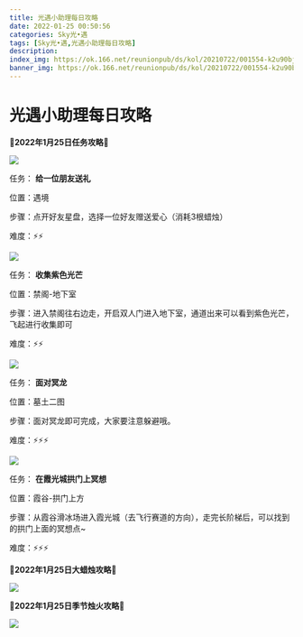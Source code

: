 ```yaml
---
title: 光遇小助理每日攻略
date: 2022-01-25 00:50:56
categories: Sky光•遇
tags: [Sky光•遇,光遇小助理每日攻略]
description: 
index_img: https://ok.166.net/reunionpub/ds/kol/20210722/001554-k2u90bj7ay.png?imageView&thumbnail=600x0&type=jpg
banner_img: https://ok.166.net/reunionpub/ds/kol/20210722/001554-k2u90bj7ay.png?imageView&thumbnail=600x0&type=jpg
---
```

# 光遇小助理每日攻略
  

**🌊2022年1月25日任务攻略🌊**

![](https://ok.166.net/reunionpub/ds/kol/20220125/000754-gza9id531o.png)

任务： **给一位朋友送礼**

位置：遇境

步骤：点开好友星盘，选择一位好友赠送爱心（消耗3根蜡烛）

难度：⚡⚡

  

![](https://ok.166.net/reunionpub/ds/kol/20220125/000840-3leykgrws5.png)

任务： **收集紫色光芒**

位置：禁阁-地下室

步骤：进入禁阁往右边走，开启双人门进入地下室，通道出来可以看到紫色光芒，飞起进行收集即可

难度：⚡⚡

![](https://ok.166.net/reunionpub/ds/kol/20220125/000910-8hnucejfiw.png)

任务： **面对冥龙**

位置：墓土二图

步骤：面对冥龙即可完成，大家要注意躲避哦。

难度：⚡⚡⚡

![](https://ok.166.net/reunionpub/ds/kol/20220125/000940-zg95ys0qn4.png)

任务： **在霞光城拱门上冥想**

位置：霞谷-拱门上方

步骤：从霞谷滑冰场进入霞光城（去飞行赛道的方向），走完长阶梯后，可以找到的拱门上面的冥想点~

难度：⚡⚡⚡

 **🌊2022年1月25日大蜡烛攻略🌊**

![](https://ok.166.net/reunionpub/ds/kol/20220125/000702-f1umsqce02.png)

  

 **🌊2022年1月25日季节烛火攻略🌊**

![](https://ok.166.net/reunionpub/ds/kol/20220125/001051-qr0ats2ol8.png)

  

  

  

  

